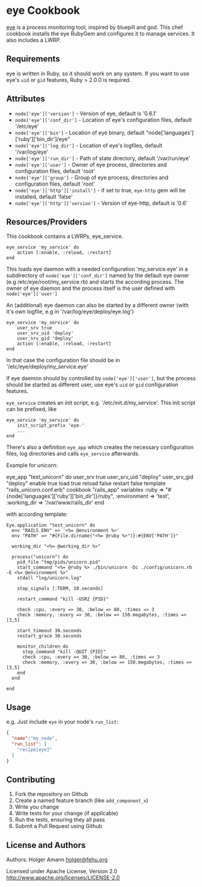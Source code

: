 eye Cookbook
============
[eye](https://github.com/kostya/eye) is a process monitoring tool, inspired by bluepill and god.
This chef cookbook installs the eye RubyGem and configures it to manage services. It also includes a LWRP.

Requirements
------------
eye is written in Ruby, so it should work on any system. If you want to use eye's `uid` or `gid` features, Ruby > 2.0.0 is required.


Attributes
----------
* `node['eye']['version']` - Version of eye, default is '0.6.1'
* `node['eye']['conf_dir']` - Location of eye's configuration files, default '/etc/eye'
* `node['eye']['bin']` - Location of eye binary, default "node['languages']['ruby']['bin_dir']/eye"
* `node['eye']['log_dir']` - Location of eye's logfiles, default '/var/log/eye'
* `node['eye']['run_dir']` - Path of state directory, default '/var/run/eye'
* `node['eye']['user']` - Owner of eye process, directories and configuration files, default 'root'
* `node['eye']['group']` - Group of eye process, directories and configuration files, default 'root'
* `node['eye']['http']['install']` - if set to true, `eye-http` gem will be installed, default 'false'
* `node['eye']['http']['version']` - Version of eye-http, default is '0.6'

Resources/Providers
-------------------
This cookbook contains a LWRPs, eye_service.

	eye_service 'my_service' do
 		action [:enable, :reload, :restart]
	end

This loads eye daemon with a needed configuration 'my_service.eye' in a subdirectory of `node['eye']['conf_dir']` named by the default eye owner (e.g /etc/eye/root/my_service.rb) and starts the according process. The owner of eye daemon and the process itself is the user defined with `node['eye']['user']`

An (additional) eye daemon can also be started by a different owner (with it's own logfile, e.g in '/var/log/eye/deploy/eye.log')

	eye_service 'my_service' do
		user_srv true
		user_srv_uid 'deploy'
		user_srv_gid 'deploy'
 		action [:enable, :reload, :restart]
	end

In that case the configuration file should be in '/etc/eye/deploy/my_service.eye'

If eye daemon should by controlled by `node['eye']['user']`, but the process should be started as different user, use eye's `uid` or `gid` configuration features.

`eye_service` creates an init script, e.g. '/etc/init.d/my_service'. This init script can be prefixed, like

	eye_service 'my_service' do
		init_script_prefix 'eye-'
		...
	end


There's also a definition `eye_app` which creates the necessary configuration files, log directories and calls `eye_service` afterwards.

Example for unicorn:
	
  eye_app "test_unicorn" do
    user_srv true
    user_srv_uid "deploy"
    user_srv_gid "deploy"
    enable true 
    load true
    reload false
    restart false
    template "rails_unicorn.conf.erb"
    cookbook "rails_app"
    variables :ruby => "#{node['languages']['ruby']['bin_dir']}/ruby",
              :environment => 'test',
              :working_dir => '/var/www/rails_dir'
  end
	
with according template:

```
Eye.application "test_unicorn" do
  env "RAILS_ENV" => '<%= @environment %>'
  env "PATH" => "#{File.dirname("<%= @ruby %>")}:#{ENV['PATH']}"

  working_dir "<%= @working_dir %>"

  process("unicorn") do
    pid_file "tmp/pids/unicorn.pid"
    start_command "<%= @ruby %> ./bin/unicorn -Dc ./config/unicorn.rb -E <%= @environment %>"
    stdall "log/unicorn.log"

    stop_signals [:TERM, 10.seconds]

    restart_command "kill -USR2 {PID}"

    check :cpu, :every => 30, :below => 80, :times => 3
    check :memory, :every => 30, :below => 150.megabytes, :times => [3,5]

    start_timeout 30.seconds
    restart_grace 30.seconds

    monitor_children do
      stop_command "kill -QUIT {PID}"
      check :cpu, :every => 30, :below => 80, :times => 3
      check :memory, :every => 30, :below => 150.megabytes, :times => [3,5]
    end
  end

end
```

Usage
-----

e.g.
Just include `eye` in your node's `run_list`:

```json
{
  "name":"my_node",
  "run_list": [
    "recipe[eye]"
  ]
}
```

Contributing
------------

1. Fork the repository on Github
2. Create a named feature branch (like `add_component_x`)
3. Write you change
4. Write tests for your change (if applicable)
5. Run the tests, ensuring they all pass
6. Submit a Pull Request using Github

License and Authors
-------------------
Authors: Holger Amann <holger@fehu.org>

Licensed under Apache License, Version 2.0 
http://www.apache.org/licenses/LICENSE-2.0
